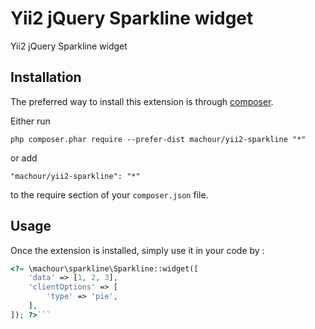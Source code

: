 Yii2 jQuery Sparkline widget
============================
Yii2 jQuery Sparkline widget

Installation
------------

The preferred way to install this extension is through [composer](http://getcomposer.org/download/).

Either run

```
php composer.phar require --prefer-dist machour/yii2-sparkline "*"
```

or add

```
"machour/yii2-sparkline": "*"
```

to the require section of your `composer.json` file.


Usage
-----

Once the extension is installed, simply use it in your code by  :

```php
<?= \machour\sparkline\Sparkline::widget([
    'data' => [1, 2, 3],
    'clientOptions' => [
        'type' => 'pie',
    ],
]); ?>```
